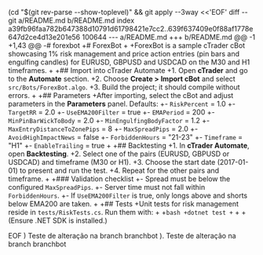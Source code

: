  (cd "$(git rev-parse --show-toplevel)" && git apply --3way <<'EOF' 
diff --git a/README.md b/README.md
index a39fb96faa782b647388d10791d61798421e7cc2..639f637409e0f88af1778e647d2ce4d13e201e56 100644
--- a/README.md
+++ b/README.md
@@ -1 +1,43 @@
-# forexbot
+# ForexBot
+
+ForexBot is a sample cTrader cBot showcasing 1% risk management and price action entries (pin bars and engulfing candles) for EURUSD, GBPUSD and USDCAD on the M30 and H1 timeframes.
+
+## Import into cTrader Automate
+1. Open **cTrader** and go to the **Automate** section.
+2. Choose **Create > Import cBot** and select `src/Bots/ForexBot.algo`.
+3. Build the project; it should compile without errors.
+
+## Parameters
+After importing, select the cBot and adjust parameters in the **Parameters** panel. Defaults:
+- `RiskPercent` = 1.0
+- `TargetRR` = 2.0
+- `UseEMA200Filter` = true
+- `EMAPeriod` = 200
+- `MinPinBarWickToBody` = 2.0
+- `MinEngulfingBodyFactor` = 1.2
+- `MaxEntryDistanceToZonePips` = 8
+- `MaxSpreadPips` = 2.0
+- `AvoidHighImpactNews` = false
+- `ForbiddenHours` = "21-23"
+- `Timeframe` = "H1"
+- `EnableTrailing` = true
+
+## Backtesting
+1. In **cTrader Automate**, open **Backtesting**.
+2. Select one of the pairs (EURUSD, GBPUSD or USDCAD) and timeframe (M30 or H1).
+3. Choose the start date (2017-01-01) to present and run the test.
+4. Repeat for the other pairs and timeframe.
+
+### Validation checklist
+- Spread must be below the configured `MaxSpreadPips`.
+- Server time must not fall within `ForbiddenHours`.
+- If `UseEMA200Filter` is true, only longs above and shorts below EMA200 are taken.
+
+## Tests
+Unit tests for risk management reside in `tests/RiskTests.cs`. Run them with:
+
+```bash
+dotnet test
+```
+
+(Ensure .NET SDK is installed.)
 
EOF
)
Teste de alteração na branch branchbot
).
Teste de alteração na branch branchbot
